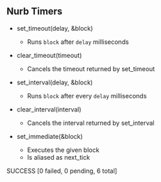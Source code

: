 
Nurb Timers
-----------

- set_timeout(delay, &block)
  + Runs `block` after `delay` milliseconds

- clear_timeout(timeout)
  + Cancels the timeout returned by set_timeout

- set_interval(delay, &block)
  + Runs `block` after every `delay` milliseconds

- clear_interval(interval)
  + Cancels the interval returned by set_interval

- set_immediate(&block)
  + Executes the given block
  + Is aliased as next_tick


SUCCESS [0 failed, 0 pending, 6 total]
